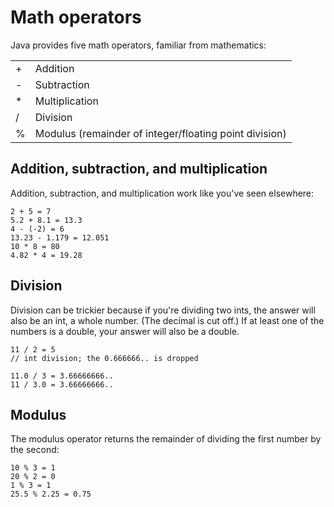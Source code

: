# Math operators
Java provides five math operators, familiar from mathematics:

<table class="table table-striped">
    <tr>
        <td> + 
        </td>
        <td>Addition
        </td>        
    <tr>
        <td> - 
        </td>
        <td>Subtraction
        </td>        
    <tr>
        <td> * 
        </td>
        <td>Multiplication
        </td>        
    <tr>
        <td> / 
        </td>
        <td>Division
        </td>        
    </tr>
    <tr>
        <td> % 
        </td>
        <td>Modulus (remainder of integer/floating point division)
        </td>        
    </tr>
</table>

## Addition, subtraction, and multiplication
Addition, subtraction, and multiplication work like you've seen elsewhere:

    2 + 5 = 7
    5.2 + 8.1 = 13.3
    4 - (-2) = 6
    13.23 - 1.179 = 12.051
    10 * 8 = 80
    4.82 * 4 = 19.28

## Division 
Division can be trickier because if you're dividing two <word data-key="int">int</word>s, the answer will also be an int, a whole number. (The decimal is cut off.) If at least one of the numbers is a <word data-key="double">double</word>, your answer will also be a double.

    11 / 2 = 5
    // int division; the 0.666666.. is dropped
    
    11.0 / 3 = 3.66666666..
    11 / 3.0 = 3.66666666..

## Modulus
The modulus operator returns the remainder of dividing the first number by the second: 

    10 % 3 = 1
    20 % 2 = 0
    1 % 3 = 1
    25.5 % 2.25 = 0.75
